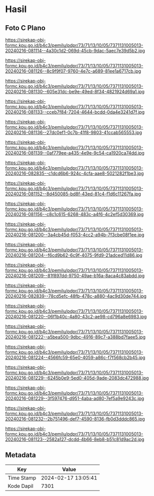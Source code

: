 # Hasil

## Foto C Plano

https://sirekap-obj-formc.kpu.go.id/b4c3/pemilu/pdpr/73/71/13/10/05/7371131005013-20240216-081114--4a30c1d2-069d-45cb-9dac-5aec7e39d5b2.jpg

https://sirekap-obj-formc.kpu.go.id/b4c3/pemilu/pdpr/73/71/13/10/05/7371131005013-20240216-081126--8c9f9f07-9760-4e7c-a689-81ee1a6717cb.jpg

https://sirekap-obj-formc.kpu.go.id/b4c3/pemilu/pdpr/73/71/13/10/05/7371131005013-20240216-081130--605e31dc-be9e-49ed-8f34-4821924d69a1.jpg

https://sirekap-obj-formc.kpu.go.id/b4c3/pemilu/pdpr/73/71/13/10/05/7371131005013-20240216-081133--cceb7f84-7204-4644-bcdd-0da4e3241d7f.jpg

https://sirekap-obj-formc.kpu.go.id/b4c3/pemilu/pdpr/73/71/13/10/05/7371131005013-20240216-081136--27dc0ef1-0c7b-41f8-9803-41ccab565553.jpg

https://sirekap-obj-formc.kpu.go.id/b4c3/pemilu/pdpr/73/71/13/10/05/7371131005013-20240216-081139--0af779ee-a435-4e9e-9c54-ca1920ca74dd.jpg

https://sirekap-obj-formc.kpu.go.id/b4c3/pemilu/pdpr/73/71/13/10/05/7371131005013-20240216-082835--c1dcd6b6-924c-4cfa-aae8-5021282f1be3.jpg

https://sirekap-obj-formc.kpu.go.id/b4c3/pemilu/pdpr/73/71/13/10/05/7371131005013-20240216-081152--8d450085-bd8f-43ed-81c4-f1d6c11267fa.jpg

https://sirekap-obj-formc.kpu.go.id/b4c3/pemilu/pdpr/73/71/13/10/05/7371131005013-20240216-081156--c8c1c615-6268-483c-a4f6-4c2ef5d30369.jpg

https://sirekap-obj-formc.kpu.go.id/b4c3/pemilu/pdpr/73/71/13/10/05/7371131005013-20240216-081200--3a4cb45d-f053-4cc2-a94b-7f3cbe08f1ee.jpg

https://sirekap-obj-formc.kpu.go.id/b4c3/pemilu/pdpr/73/71/13/10/05/7371131005013-20240216-081204--f6cd9b62-6c9f-4075-9fd9-21adced11d86.jpg

https://sirekap-obj-formc.kpu.go.id/b4c3/pemilu/pdpr/73/71/13/10/05/7371131005013-20240216-081209--81f897dd-9750-49ae-b16a-8aca4c83abdd.jpg

https://sirekap-obj-formc.kpu.go.id/b4c3/pemilu/pdpr/73/71/13/10/05/7371131005013-20240216-082839--78cd5efc-48fb-478c-a880-4ac9d30de744.jpg

https://sirekap-obj-formc.kpu.go.id/b4c3/pemilu/pdpr/73/71/13/10/05/7371131005013-20240216-081220--06f1b40c-4a80-43c2-ae98-cd796a8e6983.jpg

https://sirekap-obj-formc.kpu.go.id/b4c3/pemilu/pdpr/73/71/13/10/05/7371131005013-20240216-081222--a5bea500-9dbc-4916-89c7-a388bd7faee5.jpg

https://sirekap-obj-formc.kpu.go.id/b4c3/pemilu/pdpr/73/71/13/10/05/7371131005013-20240216-081224--4566fc59-65e0-4059-a86c-f7f568cb2b45.jpg

https://sirekap-obj-formc.kpu.go.id/b4c3/pemilu/pdpr/73/71/13/10/05/7371131005013-20240216-081229--6245b0e9-5ed0-405d-9ade-2083dc472988.jpg

https://sirekap-obj-formc.kpu.go.id/b4c3/pemilu/pdpr/73/71/13/10/05/7371131005013-20240216-081229--3f597476-d951-4aba-ad80-7ef5a9e9243c.jpg

https://sirekap-obj-formc.kpu.go.id/b4c3/pemilu/pdpr/73/71/13/10/05/7371131005013-20240216-081232--2b751496-def7-4590-8136-fb0d3dddc865.jpg

https://sirekap-obj-formc.kpu.go.id/b4c3/pemilu/pdpr/73/71/13/10/05/7371131005013-20240216-081123--2582a127-dcdd-4b66-8eb8-b51c81d9ac2d.jpg


## Metadata

| Key        | Value               |
| ---------- | ------------------- |
| Time Stamp | 2024-02-17 13:05:41 |
| Kode Dapil | 7301                |



